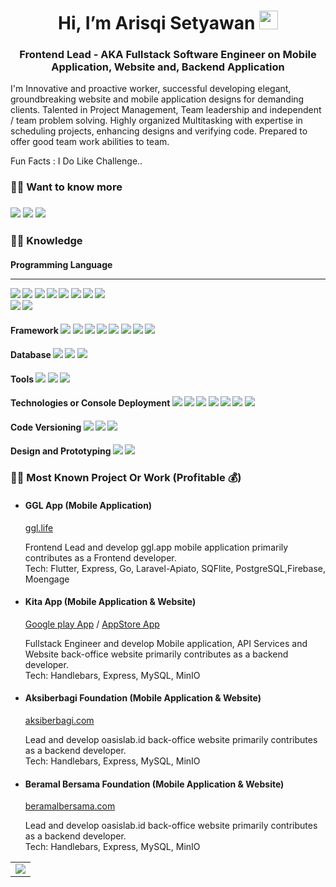 <h1 align="center">Hi, I’m Arisqi Setyawan <img src="https://raw.githubusercontent.com/aemmadi/aemmadi/master/wave.gif" width="30px"></h1>
<h3 align="center">Frontend Lead - AKA Fullstack Software Engineer on Mobile Application, Website and, Backend Application</h3>

I'm Innovative and proactive worker, successful developing elegant, groundbreaking website and mobile application designs for demanding clients. Talented in Project Management, Team leadership and independent / team problem solving. Highly organized Multitasking with expertise in scheduling projects, enhancing designs and verifying code. Prepared to offer good team work abilities to team.

Fun Facts : I Do Like Challenge..

<h3> 🙋‍♂️  Want to know more
</h3>

<h3>
<a href="https://www.linkedin.com/in/arisqi-setyawan" target="_blank" rel="noopener noreferrer"><img src="https://img.shields.io/badge/-arisqisetyawan-blue?style=flat-square&logo=Linkedin&logoColor=white/"></a>
<a href="https://www.codewars.com/users/Aries1711" target="_blank" rel="noopener noreferrer"><img src="https://img.shields.io/badge/-arisqisetyawan codewars-blue?style=flat-square&logo=Rocket&logoColor=white/"></a>
<a href="mailto: ariesfreey17@gmail.com" target="_blank" rel="noopener noreferrer"><img src="https://img.shields.io/badge/-ariesfreey17@gmail.com-f6f6f6?style=flat-square&logo=Gmail&logoColor=white/"></a>
</h3>

<h3> 👨‍💻 Knowledge </h3>
<p>
<h4>Programming Language
<hr>
<img src="https://img.shields.io/badge/-Dart-333333?style=flat-square&logo=dart">
<img src="https://img.shields.io/badge/-PHP-333333?style=flat-square&logo=php">
<img src="https://img.shields.io/badge/-JavaScript-333333?style=flat-square&logo=javascript"> 
<img src="https://img.shields.io/badge/-C++-333333?style=flat-square&logo=c">
<img src="https://img.shields.io/badge/-Python-333333?style=flat-square&logo=Python">
<img src="https://img.shields.io/badge/-Java-333333?style=flat-square&logo=Java">
<img src="https://img.shields.io/badge/-TypeScript-333333?style=flat-square&logo=typescript">
<img src="https://img.shields.io/badge/-Kotlin-333333?style=flat-square&logo=kotlin">
<br>
<img src="https://img.shields.io/badge/-HTML5-333333?style=flat-square&logo=html5">
<img src="https://img.shields.io/badge/-CSS3-333333?style=flat-square&logo=css3">
</h4>
<h4>Framework
<img src="https://img.shields.io/badge/-Flutter-333333?style=flat-square&logo=flutter"> 
<img src="https://img.shields.io/badge/-Nodejs-333333?style=flat-square&logo=Node.js">
<img src="https://img.shields.io/badge/-Laravel-333333?style=flat-square&logo=laravel"> 
<img src="https://img.shields.io/badge/-Lumen-333333?style=flat-square&logo=lumen">
<img src="https://img.shields.io/badge/-React-333333?style=flat-square&logo=react">
<img src="https://img.shields.io/badge/-Next.JS-333333?style=flat-square&logo=next.js"> 
<img src="https://img.shields.io/badge/-Express.JS-333333?style=flat-square&logo=express"> 
<img src="https://img.shields.io/badge/-Bootstrap-333333?style=flat-square&logo=bootstrap">
</h4>
<h4>Database
<img src="https://img.shields.io/badge/-MongoDB-333333?style=flat-square&logo=mongodb">
<img src="https://img.shields.io/badge/-PostgreSQL-333333?style=flat-square&logo=postgresql">
<img src="https://img.shields.io/badge/-MySQL-333333?style=flat-square&logo=mysql">
</h4>
<h4>Tools
<img src="https://img.shields.io/badge/-VisualStudio-333333?style=flat-square&logo=visualstudio">
<img src="https://img.shields.io/badge/-AndroidStudio-333333?style=flat-square&logo=android-studio">
<img src="https://img.shields.io/badge/-Xcode-333333?style=flat-square&logo=xcode">
</h4>
<h4>Technologies or Console Deployment
<img src="https://img.shields.io/badge/-Google play-333333?style=flat-square&logo=googleplay">
<img src="https://img.shields.io/badge/-Appstore-333333?style=flat-square&logo=appstore">
<img src="https://img.shields.io/badge/-Firebase-333333?style=flat-square&logo=firebase">
<img src="https://img.shields.io/badge/-AmazonS3-333333?style=flat-square&logo=amazonaws">
<img src="https://img.shields.io/badge/-GoogleCloudStorage-333333?style=flat-square&logo=googlecloud">
<img src="https://img.shields.io/badge/-SocketIO-333333?style=flat-square&logo=socketdotio">
<img src="https://img.shields.io/badge/-Docker-333333?style=flat-square&logo=docker">
</h4>
<h4>Code Versioning

<img src="https://img.shields.io/badge/-Git-333333?style=flat-square&logo=git">
<img src="https://img.shields.io/badge/-GitHub-333333?style=flat-square&logo=github">
<img src="https://img.shields.io/badge/-GitLab-333333?style=flat-square&logo=gitlab">
</h4>
<h4>Design and Prototyping
<img src="https://img.shields.io/badge/-Figma-333333?style=flat-square&logo=figma">
<img src="https://img.shields.io/badge/-Inkscape-333333?style=flat-square&logo=inkscape">
</h4>

<h3>👨‍🔧 Most Known Project Or Work (Profitable 💰)</h3>
<ul>
  <li><h4>GGL App (Mobile Application)</h4>
    <a href="https://ggl.life/" target="_blank" rel="noopener noreferrer">ggl.life</a>
    <p> Frontend Lead and develop ggl.app mobile application primarily contributes as a Frontend developer.<br>
      Tech: Flutter, Express, Go, Laravel-Apiato, SQFlite, PostgreSQL,Firebase, Moengage </p>
  </li>
  <li><h4>Kita App (Mobile Application & Website)</h4>
    <a href="https://play.google.com/store/apps/details?id=com.kitakeluarga.app" target="_blank" rel="noopener noreferrer">Google play App</a> /
    <a href="https://apps.apple.com/id/app/kitacare/id1634620671?l=id" target="_blank" rel="noopener noreferrer">AppStore App</a>
    <p>	Fullstack Engineer and develop Mobile application, API Services and Website back-office website primarily contributes as a backend developer.<br>
      Tech: Handlebars, Express, MySQL, MinIO</p>
  </li>
  <li><h4>Aksiberbagi Foundation (Mobile Application & Website)</h4>
    <a href="https://aksiberbagi.com/" target="_blank" rel="noopener noreferrer">aksiberbagi.com</a>
    <p>	Lead and develop oasislab.id back-office website primarily contributes as a backend developer.<br>
      Tech: Handlebars, Express, MySQL, MinIO</p>
  </li>
  <li><h4>Beramal Bersama Foundation (Mobile Application & Website)</h4>
    <a href="https://beramalbersama.com/" target="_blank" rel="noopener noreferrer">beramalbersama.com</a>
    <p>	Lead and develop oasislab.id back-office website primarily contributes as a backend developer.<br>
      Tech: Handlebars, Express, MySQL, MinIO</p>
  </li>
</ul>
  
<table>
    <tr>
        <td valign="center">
            <img src='https://github-readme-stats.vercel.app/api/top-langs/?username=aries1711&hide=html,css,tex,less,dockerfile,makefile,qmake,lex,cmake,shell,nuplot&layout=compact&theme=radical'>
        </td>
    </tr>
</table>

<!---
Aries1711/Aries1711 is a ✨ special ✨ repository because its `README.md` (this file) appears on your GitHub profile.
You can click the Preview link to take a look at your changes.
--->
